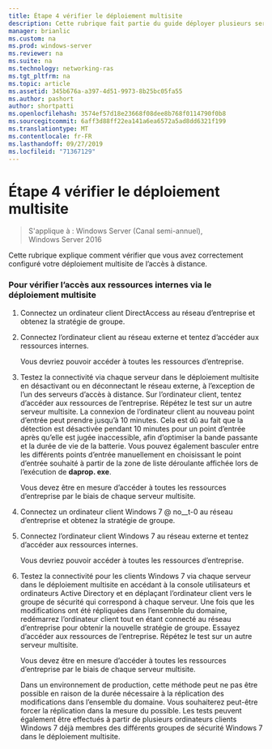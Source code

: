 ```yaml
---
title: Étape 4 vérifier le déploiement multisite
description: Cette rubrique fait partie du guide déployer plusieurs serveurs d’accès à distance dans un déploiement multisite dans Windows Server 2016.
manager: brianlic
ms.custom: na
ms.prod: windows-server
ms.reviewer: na
ms.suite: na
ms.technology: networking-ras
ms.tgt_pltfrm: na
ms.topic: article
ms.assetid: 345b676a-a397-4d51-9973-8b25bc05fa55
ms.author: pashort
author: shortpatti
ms.openlocfilehash: 3574ef57d18e23668f08dee8b768f0114790f0b8
ms.sourcegitcommit: 6aff3d88ff22ea141a6ea6572a5ad8dd6321f199
ms.translationtype: MT
ms.contentlocale: fr-FR
ms.lasthandoff: 09/27/2019
ms.locfileid: "71367129"
---
```

# <a name="step-4-verify-the-multisite-deployment"></a>Étape 4 vérifier le déploiement multisite

>S'applique à : Windows Server (Canal semi-annuel), Windows Server 2016

Cette rubrique explique comment vérifier que vous avez correctement configuré votre déploiement multisite de l’accès à distance.  
  
### <a name="to-verify-access-to-internal-resources-through-the-multisite-deployment"></a>Pour vérifier l’accès aux ressources internes via le déploiement multisite  
  
1.  Connectez un ordinateur client DirectAccess au réseau d’entreprise et obtenez la stratégie de groupe.  
  
2.  Connectez l’ordinateur client au réseau externe et tentez d’accéder aux ressources internes.  
  
    Vous devriez pouvoir accéder à toutes les ressources d’entreprise.  
  
3.  Testez la connectivité via chaque serveur dans le déploiement multisite en désactivant ou en déconnectant le réseau externe, à l’exception de l’un des serveurs d’accès à distance. Sur l’ordinateur client, tentez d’accéder aux ressources de l’entreprise. Répétez le test sur un autre serveur multisite. La connexion de l’ordinateur client au nouveau point d’entrée peut prendre jusqu’à 10 minutes. Cela est dû au fait que la détection est désactivée pendant 10 minutes pour un point d’entrée après qu’elle est jugée inaccessible, afin d’optimiser la bande passante et la durée de vie de la batterie. Vous pouvez également basculer entre les différents points d’entrée manuellement en choisissant le point d’entrée souhaité à partir de la zone de liste déroulante affichée lors de l’exécution de **daprop. exe**.  
  
    Vous devez être en mesure d’accéder à toutes les ressources d’entreprise par le biais de chaque serveur multisite.  
  
4.  Connectez un ordinateur client Windows 7 @ no__t-0 au réseau d’entreprise et obtenez la stratégie de groupe.  
  
5.  Connectez l’ordinateur client Windows 7 au réseau externe et tentez d’accéder aux ressources internes.  
  
    Vous devriez pouvoir accéder à toutes les ressources d’entreprise.  
  
6.  Testez la connectivité pour les clients Windows 7 via chaque serveur dans le déploiement multisite en accédant à la console utilisateurs et ordinateurs Active Directory et en déplaçant l’ordinateur client vers le groupe de sécurité qui correspond à chaque serveur. Une fois que les modifications ont été répliquées dans l’ensemble du domaine, redémarrez l’ordinateur client tout en étant connecté au réseau d’entreprise pour obtenir la nouvelle stratégie de groupe. Essayez d’accéder aux ressources de l’entreprise. Répétez le test sur un autre serveur multisite.  
  
    Vous devez être en mesure d’accéder à toutes les ressources d’entreprise par le biais de chaque serveur multisite.  
  
    Dans un environnement de production, cette méthode peut ne pas être possible en raison de la durée nécessaire à la réplication des modifications dans l’ensemble du domaine. Vous souhaiterez peut-être forcer la réplication dans la mesure du possible. Les tests peuvent également être effectués à partir de plusieurs ordinateurs clients Windows 7 déjà membres des différents groupes de sécurité Windows 7 dans le déploiement multisite.  
  



